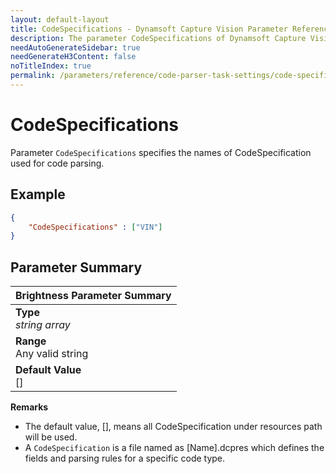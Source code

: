 ```yaml
---
layout: default-layout
title: CodeSpecifications - Dynamsoft Capture Vision Parameter Reference
description: The parameter CodeSpecifications of Dynamsoft Capture Vision. 
needAutoGenerateSidebar: true
needGenerateH3Content: false
noTitleIndex: true
permalink: /parameters/reference/code-parser-task-settings/code-specifications.html
---
```


# CodeSpecifications

Parameter `CodeSpecifications` specifies the names of CodeSpecification used for code parsing.

## Example

```json
{
    "CodeSpecifications" : ["VIN"]
}
```

## Parameter Summary

| Brightness Parameter Summary |
| :------------- |
| **Type**<br>*string array* |
| **Range**<br>Any valid string |
| **Default Value**<br>[] |

**Remarks**

- The default value, [], means all CodeSpecification under resources path will be used.
- A `CodeSpecification` is a file named as [Name].dcpres which defines the fields and parsing rules for a specific code type.
